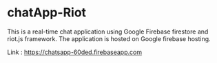 # chatApp-Riot
This is a real-time chat application using Google Firebase firestore and riot.js framework.
The application is hosted on Google firebase hosting.

Link : https://chatsapp-60ded.firebaseapp.com
